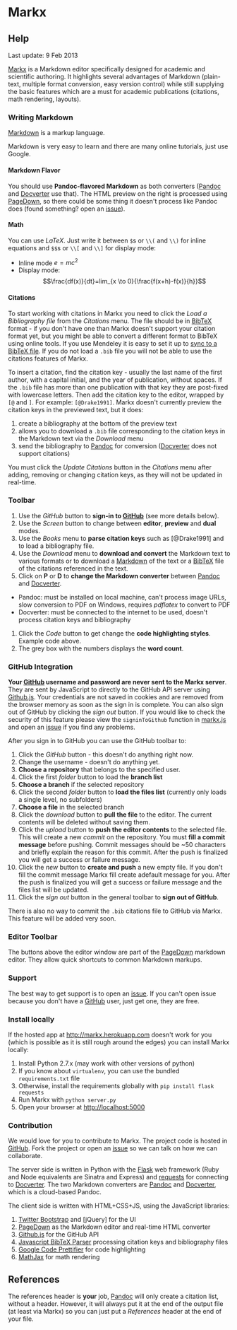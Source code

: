 # Markx
## Help
Last update: 9 Feb 2013

[Markx] is a Markdown editor specifically designed for academic and scientific authoring. It highlights several advantages of Markdown (plain-text, multiple format conversion, easy version control) while still supplying the basic features which are a must for academic publications (citations, math rendering, layouts).

### Writing Markdown
[Markdown] is a markup language.

Markdown is very easy to learn and there are many online tutorials, just use Google.

#### Markdown Flavor
You should use **Pandoc-flavored Markdown** as both converters ([Pandoc] and [Docverter] use that). The HTML preview on the right is processed using [PageDown], so there could be some thing it doesn't process like Pandoc does (found something? open an [issue]).

#### Math
You can use $LaTeX$. Just write it between `$`s or `\\(` and `\\)` for inline equations and `$$`s or `\\[` and `\\]` for display mode:

- Inline mode $e=mc^2$
- Display mode: $$\frac{df(x)}{dt}=lim_{x \to 0}{\frac{f(x+h)-f(x)}{h}}$$

#### Citations
To start working with citations in Markx you need to click the *Load a Bibliography file* from the *Citations* <i class="icon-books"></i> menu. The file should be in [BibTeX] format - if you don't have one than Markx doesn't support your citation format yet, but you might be able to convert a different format to BibTeX using online tools. If you use Mendeley it is easy to set it up to [sync to a BibTeX file](http://blog.mendeley.com/tipstricks/howto-use-mendeley-to-create-citations-using-latex-and-bibtex/). If you do not load a `.bib` file you will not be able to use the citations features of Markx. 

To insert a citation, find the citation key - usually the last name of the first author, with a capital initial, and the year of publication, without spaces. If the `.bib` file has more than one publication with that key they are post-fixed with lowercase letters. Then add the citation key to the editor, wrapped by `[@` and `]`.
For example: `[@Drake1991]`. Markx doesn't currently preview the citation keys in the previewed text, but it does:

1. create a bibliography at the bottom of the preview text
1. allows you to download a `.bib` file corresponding to the citation keys in the Markdown text via the *Download* <i class="icon-download-2"></i> menu
1. send the bibliography to [Pandoc] for conversion ([Docverter] does not support citations)

You must click the *Update Citations* button in the *Citations* <i class="icon-books"></i> menu after adding, removing or changing citation keys, as they will not be updated in real-time.

### Toolbar
1. Use the *GitHub* <i class="icon-github-2"></i> button to **sign-in to [GitHub]** (see more details below).
1. Use the *Screen* <i class="icon-screen"></i> button to change between **editor**, **preview** and **dual** modes.
1. Use the *Books* <i class="icon-books"></i> menu to **parse citation keys** such as [@Drake1991] and to load a bibliography file.
1. Use the *Download* <i class="icon-download-2"></i> menu to **download and convert** the Markdown text to various formats or to download a [Markdown] of the text or a [BibTeX] file of the citations referenced in the text.
1. Click on **P** or **D** to **change the Markdown converter** between [Pandoc] and [Docverter]. 
  - Pandoc: must be installed on local machine, can't process image URLs, slow conversion to PDF on Windows, requires *pdflatex* to convert to PDF
 - Docverter: must be connected to the internet to be used, doesn't process citation keys and bibliography
1. Click the *Code* <i class="icon-code"></i> button to get change the **code highlighting styles**. Example code above.
1. The grey box with the numbers displays the **word count**.

### GitHub Integration
**Your [GitHub] username and password are never sent to the Markx server**. They are sent by JavaScript to directly to the GitHub API server using [Github.js]. Your credentials are not saved in cookies and are removed from the browser memory as soon as the sign in is complete. You can also sign out of GitHub by clicking the *sign out* <i class="icon-exit"></i> button. If you would like to check the security of this feature please view the `signinToGithub` function in [markx.js] and open an [issue] if you find any problems.

After you sign in to GitHub you can use the GitHub toolbar to:

1. Click the  *GitHub* <i class="icon-github-2"></i> button - this doesn't do anything right now.
1. Change the username - doesn't do anything yet.
1. **Choose a repository** that belongs to the specified user.
1. Click the first *folder* <i class="icon-folder-open"></i> button  to load the **branch list**
1. **Choose a branch** if the selected repository
1. Click the second *folder* <i class="icon-folder-open"></i> button  to **load the files list** (currently only loads a single level, no subfolders)
1. **Choose a file** in the selected branch
1. Click the *download* <i class="icon-cloud-download"></i> button to **pull the file** to the editor. The current contents will be deleted without saving them.
1. Click the *upload* <i class="icon-cloud-upload"></i> button to **push the editor contents** to the selected file. This will create a new *commit* on the repository. You must **fill a commit message** before pushing. Commit messages should be ~50 characters and briefly explain the reason for this commit. After the push is finalized you will get a success or failure message.
1. Click the *new* <i class="icon-file-4"></i> button to **create and push** a new empty file. If you don't fill the commit message Markx fill create adefault message for you. After the push is finalized you will get a success or failure message and the files list will be updated.
1. Click the *sign out* <i class="icon-exit"></i> button in the general toolbar to **sign out of GitHub**.

There is also no way to commit the `.bib` citations file to GitHub via Markx. This feature will be added very soon.

### Editor Toolbar
The buttons above the editor window are part of the [PageDown] markdown editor. They allow quick shortcuts to common Markdown markups.

### Support
The best way to get support is to open an [issue]. If you can't open issue because you don't have a [GitHub] user, just get one, they are free. 

### Install locally

If the hosted app at <http://markx.herokuapp.com> doesn't work for you (which is possible as it is still rough around the edges) you can install Markx locally:

1. Install Python 2.7.x (may work with other versions of python)
1. If you know about `virtualenv`, you can use the bundled `requirements.txt` file
1. Otherwise, install the requirements globally with `pip install flask requests`
1. Run Markx with `python server.py`
1. Open your browser at <http://localhost:5000>

### Contribution
We would love for you to contribute to Markx. The project code is hosted in [GitHub][Markx]. Fork the project or open an [issue] so we can talk on how we can collaborate. 

The server side is written in Python with the [Flask] web framework (Ruby and Node equivalents are Sinatra and Express) and [requests] for connecting to [Docverter].
The two Markdown converters are [Pandoc] and [Docverter], which is a cloud-based Pandoc.

The client side is written with HTML+CSS+JS, using the JavaScript libraries:

1. [Twitter Bootstrap] and [jQuery] for the UI
1. [PageDown] as the Markdown editor and real-time HTML converter 
1. [Github.js] for the GitHub API
1. [Javascript BibTeX Parser] processing citation keys and bibliography files
1. [Google Code Prettifier] for code highlighting
1. [MathJax] for math rendering

## References
The references header is **your** job, [Pandoc] will only create a citation list, without a header. However, it will always put it at the end of the output file (at least via Markx) so you can just put a *References* header at the end of your file.

[Markdown]: http://daringfireball.net/projects/markdown/
[Pandoc]: http://johnmacfarlane.net/pandoc
[Python]: http://python.org/
[Flask]: http://flask.pocoo.org/
[Twitter Bootstrap]: http://blog.getbootstrap.com/
[Google Code Prettifier]: http://code.google.com/p/google-code-prettify/
[Icomoon Free]: http://keyamoon.com/icomoon/
[MathJax]: http://mathjax.org/
[PageDown]: http://code.google.com/p/pagedown/
[Javascript BibTeX Parser]: http://sourceforge.net/projects/jsbibtex/
[Stack Overflow]: http://stackoverflow.com/
[git]: http://git-scm.com/
[BibTeX]: http://www.bibtex.org/
[GitHub]: https://github.com/
[Github.js]: https://github.com/michael/github
[Docverter]: http://www.docverter.com/
[issue]: https://github.com/yoavram/markx/issues
[markx.js]: https://github.com/yoavram/markx/blob/master/static/js/markx.js
[Markx]: https://github.com/yoavram/markx
[requests]: http://python-requests.org/
	